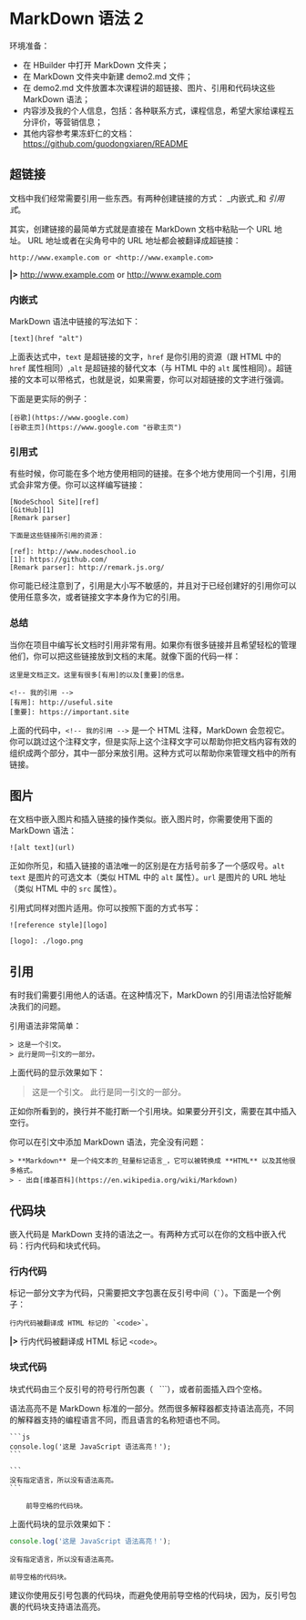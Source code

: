 # MarkDown 语法 2

环境准备：
- 在 HBuilder 中打开 MarkDown 文件夹；  
- 在 MarkDown 文件夹中新建 demo2.md 文件；  
- 在 demo2.md 文件放置本次课程讲的超链接、图片、引用和代码块这些 MarkDown 语法；
- 内容涉及我的个人信息，包括：各种联系方式，课程信息，希望大家给课程五分评价，等营销信息；  
- 其他内容参考果冻虾仁的文档：https://github.com/guodongxiaren/README

## 超链接

文档中我们经常需要引用一些东西。有两种创建链接的方式： _内嵌式_和 _引用式_。

其实，创建链接的最简单方式就是直接在 MarkDown 文档中粘贴一个 URL 地址。 URL 地址或者在尖角号中的 URL 地址都会被翻译成超链接：

    http://www.example.com or <http://www.example.com>

**|>** http://www.example.com or <http://www.example.com>

### 内嵌式

MarkDown 语法中链接的写法如下：

    [text](href "alt")

上面表达式中，`text` 是超链接的文字，`href` 是你引用的资源（跟 HTML 中的 `href` 属性相同）,`alt` 是超链接的替代文本（与 HTML 中的 `alt` 属性相同）。超链接的文本可以带格式，也就是说，如果需要，你可以对超链接的文字进行强调。

下面是更实际的例子：

    [谷歌](https://www.google.com)
    [谷歌主页](https://www.google.com "谷歌主页")

### 引用式

有些时候，你可能在多个地方使用相同的链接。在多个地方使用同一个引用，引用式会非常方便。你可以这样编写链接：

    [NodeSchool Site][ref]
    [GitHub][1]
    [Remark parser]

    下面是这些链接所引用的资源：

    [ref]: http://www.nodeschool.io
    [1]: https://github.com/
    [Remark parser]: http://remark.js.org/

你可能已经注意到了，引用是大小写不敏感的，并且对于已经创建好的引用你可以使用任意多次，或者链接文字本身作为它的引用。

### 总结

当你在项目中编写长文档时引用非常有用。如果你有很多链接并且希望轻松的管理他们，你可以把这些链接放到文档的末尾。就像下面的代码一样：

    这里是文档正文。这里有很多[有用]的以及[重要]的信息。

    <!-- 我的引用 -->
    [有用]: http://useful.site
    [重要]: https://important.site

上面的代码中，`<!-- 我的引用 -->` 是一个 HTML 注释，MarkDown 会忽视它。你可以跳过这个注释文字，但是实际上这个注释文字可以帮助你把文档内容有效的组织成两个部分，其中一部分来放引用。这种方式可以帮助你来管理文档中的所有链接。

## 图片

在文档中嵌入图片和插入链接的操作类似。嵌入图片时，你需要使用下面的 MarkDown 语法：

    ![alt text](url)

正如你所见，和插入链接的语法唯一的区别是在方括号前多了一个感叹号。`alt text` 是图片的可选文本（类似 HTML 中的 `alt` 属性）。`url` 是图片的 URL 地址（类似 HTML 中的 `src` 属性）。

引用式同样对图片适用。你可以按照下面的方式书写：

    ![reference style][logo]

    [logo]: ./logo.png

## 引用

有时我们需要引用他人的话语。在这种情况下，MarkDown 的引用语法恰好能解决我们的问题。

引用语法非常简单：

    > 这是一个引文。
    > 此行是同一引文的一部分。

上面代码的显示效果如下：

> 这是一个引文。
> 此行是同一引文的一部分。

正如你所看到的，换行并不能打断一个引用块。如果要分开引文，需要在其中插入空行。

你可以在引文中添加 MarkDown 语法，完全没有问题：

    > **Markdown** 是一个纯文本的_轻量标记语言_，它可以被转换成 **HTML** 以及其他很多格式。
    > - 出自[维基百科](https://en.wikipedia.org/wiki/Markdown)

## 代码块

嵌入代码是 MarkDown 支持的语法之一。有两种方式可以在你的文档中嵌入代码：行内代码和块式代码。

### 行内代码

标记一部分文字为代码，只需要把文字包裹在反引号中间（``` ` ```）。下面是一个例子：

    行内代码被翻译成 HTML 标记的 `<code>`。

**|>** 行内代码被翻译成 HTML 标记 `<code>`。

### 块式代码

块式代码由三个反引号的符号行所包裹（``` ``` ```），或者前面插入四个空格。

语法高亮不是 MarkDown 标准的一部分。然而很多解释器都支持语法高亮，不同的解释器支持的编程语言不同，而且语言的名称短语也不同。

    ```js
    console.log('这是 JavaScript 语法高亮！');
    ```

    ```
    没有指定语言，所以没有语法高亮。
    ```

        前导空格的代码块。

上面代码块的显示效果如下：

```js
console.log('这是 JavaScript 语法高亮！');
```

```
没有指定语言，所以没有语法高亮。
```

    前导空格的代码块。

建议你使用反引号包裹的代码块，而避免使用前导空格的代码块，因为，反引号包裹的代码块支持语法高亮。
